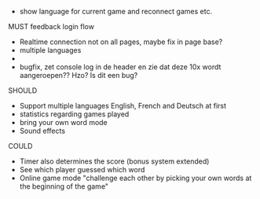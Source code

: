 - show language for current game and reconnect games etc.

MUST
feedback login flow
- Realtime connection not on all pages, maybe fix in page base?
- multiple languages
-
- bugfix, zet console log in de header en zie dat deze 10x wordt aangeroepen?? Hzo? Is dit een bug?

SHOULD
- Support multiple languages English, French and Deutsch at first
- statistics regarding games played
- bring your own word mode
- Sound effects

COULD
- Timer also determines the score (bonus system extended)
- See which player guessed which word
- Online game mode "challenge each other by picking your own words at the beginning of the game"
